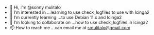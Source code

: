 - 👋 Hi, I’m @sonny mulitalo
- 👀 I’m interested in ...learning to use check_logfiles to use with Icinga2
- 🌱 I’m currently learning ...to use Debian 11.x and Icinga2
- 💞️ I’m looking to collaborate on ...how to use check_logfiles in Icinga2
- 📫 How to reach me ...can email me at smulitalo@gmail.com

<!---
smulitalo/smulitalo is a ✨ special ✨ repository because its `README.md` (this file) appears on your GitHub profile.
You can click the Preview link to take a look at your changes.
--->
